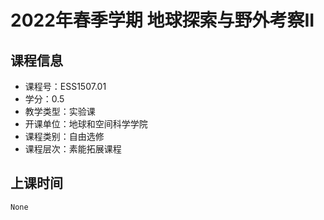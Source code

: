 # 2022年春季学期 地球探索与野外考察II 






## 课程信息

- 课程号：ESS1507.01
- 学分：0.5
- 教学类型：实验课
- 开课单位：地球和空间科学学院
- 课程类别：自由选修
- 课程层次：素能拓展课程

## 上课时间

```
None
```

